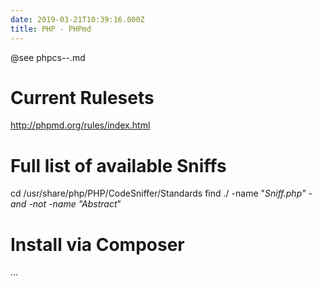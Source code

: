 ```yaml
---
date: 2019-03-21T10:39:16.000Z
title: PHP - PHPmd
---
```


@see phpcs--.md

Current Rulesets
================

<http://phpmd.org/rules/index.html>

Full list of available Sniffs
=============================

cd /usr/share/php/PHP/CodeSniffer/Standards
find ./ -name "_Sniff.php" -and -not -name "Abstract_"

Install via Composer
====================

...
